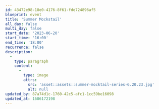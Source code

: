 ```yaml
---
id: 43472e98-18e0-4176-8f61-fde724896af5
blueprint: event
title: 'Summer Mockstail'
all_day: false
multi_day: false
start_date: '2023-06-20'
start_time: '16:00'
end_time: '18:00'
recurrence: false
description:
  -
    type: paragraph
    content:
      -
        type: image
        attrs:
          src: 'asset::assets::summer-mocktail-series-6.20.23.jpg'
          alt: null
updated_by: 87a74d1c-1760-42c5-afc1-1cc59be16098
updated_at: 1686172198
---
```

